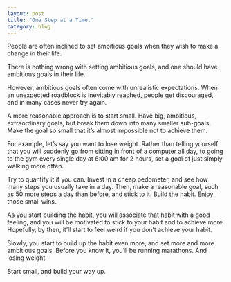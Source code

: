 ```yaml
---
layout: post
title: "One Step at a Time."
category: blog
---
```


People are often inclined to set ambitious goals when they wish to make a change in their life.

There is nothing wrong with setting ambitious goals, and one should have ambitious goals in their life.

However, ambitious goals often come with unrealistic expectations. When an unexpected roadblock is inevitably reached, people get discouraged, and in many cases never try again.

A more reasonable approach is to start small. Have big, ambitious, extraordinary goals, but break them down into many smaller sub-goals. Make the goal so small that it’s almost impossible not to achieve them.

For example, let’s say you want to lose weight. Rather than telling yourself that you will suddenly go from sitting in front of a computer all day, to going to the gym every single day at 6:00 am for 2 hours, set a goal of just simply walking more often.

Try to quantify it if you can. Invest in a cheap pedometer, and see how many steps you usually take in a day. Then, make a reasonable goal, such as 50 more steps a day than before, and stick to it. Build the habit. Enjoy those small wins.

As you start building the habit, you will associate that habit with a good feeling, and you will be motivated to stick to your habit and to achieve more. Hopefully, by then, it’ll start to feel weird if you don’t achieve your habit.

Slowly, you start to build up the habit even more, and set more and more ambitious goals. Before you know it, you’ll be running marathons. And losing weight.

Start small, and build your way up.
